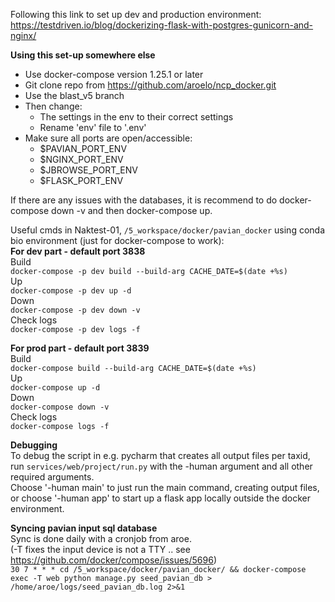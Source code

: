 Following this link to set up dev and production environment:  
https://testdriven.io/blog/dockerizing-flask-with-postgres-gunicorn-and-nginx/

**Using this set-up somewhere else**   
 *  Use docker-compose version 1.25.1 or later
 *  Git clone repo from  https://github.com/aroelo/ncp_docker.git  
 *  Use the blast_v5 branch
 *  Then change:  
    *  The settings in the env to their correct settings
    *  Rename 'env' file to '.env'
 *  Make sure all ports are open/accessible:
    *  $PAVIAN_PORT_ENV
    *  $NGINX_PORT_ENV
    *  $JBROWSE_PORT_ENV
    *  $FLASK_PORT_ENV


 If there are any issues with the databases, it is recommend to do docker-compose down -v and then docker-compose up.  

Useful cmds in Naktest-01, `/5_workspace/docker/pavian_docker` using conda bio environment (just for docker-compose to work):  
**For dev part - default port 3838**  
Build  
`docker-compose -p dev build --build-arg CACHE_DATE=$(date +%s)`  
Up  
`docker-compose -p dev up -d`  
Down  
`docker-compose -p dev down -v`  
Check logs  
`docker-compose -p dev logs -f`


**For prod part - default port 3839**  
 Build  
 `docker-compose build --build-arg CACHE_DATE=$(date +%s)`  
 Up  
 `docker-compose up -d`  
 Down  
 `docker-compose down -v`  
 Check logs  
`docker-compose logs -f`  
 
 
**Debugging**  
To debug the script in e.g. pycharm that creates all output files per taxid, run `services/web/project/run.py`  with the -human argument and all other required arguments.  
Choose '-human main' to just run the main command, creating output files, or choose '-human app' to start up a flask app locally outside the docker environment.


**Syncing pavian input sql database**  
Sync is done daily with a cronjob from aroe.  
(-T fixes the input device is not a TTY .. see https://github.com/docker/compose/issues/5696)  
`30 7 * * * cd /5_workspace/docker/pavian_docker/ && docker-compose exec -T web python manage.py seed_pavian_db > /home/aroe/logs/seed_pavian_db.log 2>&1`